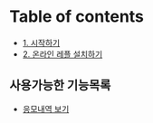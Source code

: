 # Table of contents

* [1. 시작하기](README.md)
* [2. 온라인 레플 설치하기](2..md)

## 사용가능한 기능목록

* [응모내역 보기](undefined/undefined.md)
